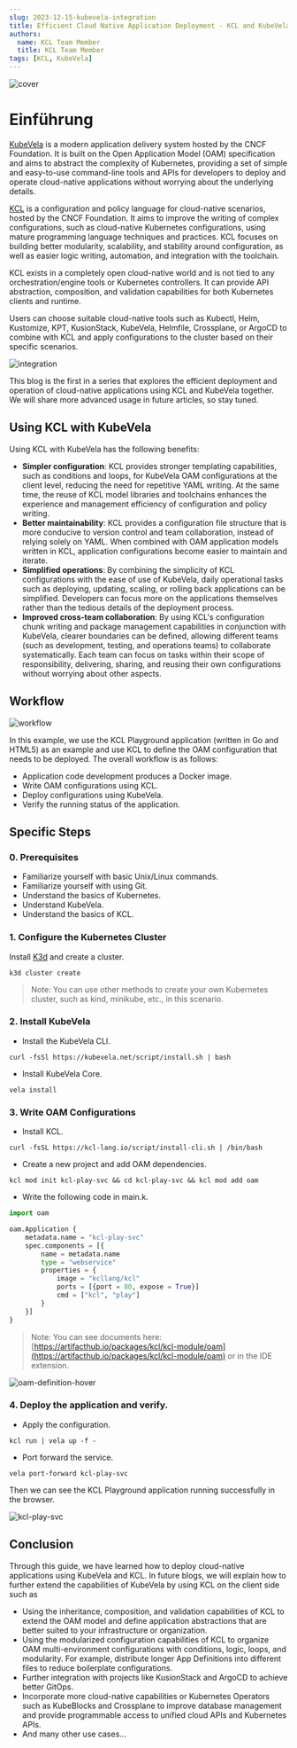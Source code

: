 ```yaml
---
slug: 2023-12-15-kubevela-integration
title: Efficient Cloud Native Application Deployment - KCL and KubeVela Integration Quick Guide
authors:
  name: KCL Team Member
  title: KCL Team Member
tags: [KCL, KubeVela]
---
```


![cover](/img/blog/2023-12-15-kubevela-integration/cover.png)

# Einführung

[KubeVela](https://kubevela.net/) is a modern application delivery system hosted by the CNCF Foundation. It is built on the Open Application Model (OAM) specification and aims to abstract the complexity of Kubernetes, providing a set of simple and easy-to-use command-line tools and APIs for developers to deploy and operate cloud-native applications without worrying about the underlying details.

[KCL](https://kcl-lang.io) is a configuration and policy language for cloud-native scenarios, hosted by the CNCF Foundation. It aims to improve the writing of complex configurations, such as cloud-native Kubernetes configurations, using mature programming language techniques and practices. KCL focuses on building better modularity, scalability, and stability around configuration, as well as easier logic writing, automation, and integration with the toolchain.

KCL exists in a completely open cloud-native world and is not tied to any orchestration/engine tools or Kubernetes controllers. It can provide API abstraction, composition, and validation capabilities for both Kubernetes clients and runtime.

Users can choose suitable cloud-native tools such as Kubectl, Helm, Kustomize, KPT, KusionStack, KubeVela, Helmfile, Crossplane, or ArgoCD to combine with KCL and apply configurations to the cluster based on their specific scenarios.

![integration](/img/blog/2023-12-15-kubevela-integration/integration.png)

This blog is the first in a series that explores the efficient deployment and operation of cloud-native applications using KCL and KubeVela together. We will share more advanced usage in future articles, so stay tuned.

## Using KCL with KubeVela

Using KCL with KubeVela has the following benefits:

- **Simpler configuration**: KCL provides stronger templating capabilities, such as conditions and loops, for KubeVela OAM configurations at the client level, reducing the need for repetitive YAML writing. At the same time, the reuse of KCL model libraries and toolchains enhances the experience and management efficiency of configuration and policy writing.
- **Better maintainability**: KCL provides a configuration file structure that is more conducive to version control and team collaboration, instead of relying solely on YAML. When combined with OAM application models written in KCL, application configurations become easier to maintain and iterate.
- **Simplified operations**: By combining the simplicity of KCL configurations with the ease of use of KubeVela, daily operational tasks such as deploying, updating, scaling, or rolling back applications can be simplified. Developers can focus more on the applications themselves rather than the tedious details of the deployment process.
- **Improved cross-team collaboration**: By using KCL's configuration chunk writing and package management capabilities in conjunction with KubeVela, clearer boundaries can be defined, allowing different teams (such as development, testing, and operations teams) to collaborate systematically. Each team can focus on tasks within their scope of responsibility, delivering, sharing, and reusing their own configurations without worrying about other aspects.

## Workflow

![workflow](/img/blog/2023-12-15-kubevela-integration/workflow.png)

In this example, we use the KCL Playground application (written in Go and HTML5) as an example and use KCL to define the OAM configuration that needs to be deployed. The overall workflow is as follows:

- Application code development produces a Docker image.
- Write OAM configurations using KCL.
- Deploy configurations using KubeVela.
- Verify the running status of the application.

## Specific Steps

### 0. Prerequisites

- Familiarize yourself with basic Unix/Linux commands.
- Familiarize yourself with using Git.
- Understand the basics of Kubernetes.
- Understand KubeVela.
- Understand the basics of KCL.

### 1. Configure the Kubernetes Cluster

Install [K3d](https://github.com/k3d-io/k3d) and create a cluster.

```shell
k3d cluster create
```

> Note: You can use other methods to create your own Kubernetes cluster, such as kind, minikube, etc., in this scenario.

### 2. Install KubeVela

- Install the KubeVela CLI.

```shell
curl -fsSl https://kubevela.net/script/install.sh | bash
```

- Install KubeVela Core.

```shell
vela install
```

### 3. Write OAM Configurations

- Install KCL.

```shell
curl -fsSL https://kcl-lang.io/script/install-cli.sh | /bin/bash
```

- Create a new project and add OAM dependencies.

```shell
kcl mod init kcl-play-svc && cd kcl-play-svc && kcl mod add oam
```

- Write the following code in main.k.

```python
import oam

oam.Application {
    metadata.name = "kcl-play-svc"
    spec.components = [{
        name = metadata.name
        type = "webservice"
        properties = {
            image = "kcllang/kcl"
            ports = [{port = 80, expose = True}]
            cmd = ["kcl", "play"]
        }
    }]
}
```

> Note: You can see documents here: [https://artifacthub.io/packages/kcl/kcl-module/oam](https://artifacthub.io/packages/kcl/kcl-module/oam) or in the IDE extension.

![oam-definition-hover](/img/blog/2023-12-15-kubevela-integration/oam-definition-hover.png)

### 4. Deploy the application and verify.

- Apply the configuration.

```shell
kcl run | vela up -f -
```

- Port forward the service.

```shell
vela port-forward kcl-play-svc
```

Then we can see the KCL Playground application running successfully in the browser.

![kcl-play-svc](/img/blog/2023-12-15-kubevela-integration/kcl-play-svc.png)

## Conclusion

Through this guide, we have learned how to deploy cloud-native applications using KubeVela and KCL. In future blogs, we will explain how to further extend the capabilities of KubeVela by using KCL on the client side such as

- Using the inheritance, composition, and validation capabilities of KCL to extend the OAM model and define application abstractions that are better suited to your infrastructure or organization.
- Using the modularized configuration capabilities of KCL to organize OAM multi-environment configurations with conditions, logic, loops, and modularity. For example, distribute longer App Definitions into different files to reduce boilerplate configurations.
- Further integration with projects like KusionStack and ArgoCD to achieve better GitOps.
- Incorporate more cloud-native capabilities or Kubernetes Operators such as KubeBlocks and Crossplane to improve database management and provide programmable access to unified cloud APIs and Kubernetes APIs.
- And many other use cases...
